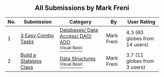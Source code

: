 ﻿<div align="center">

## All Submissions by Mark Freni

</div>

No.  | Submission | Category | By   | User Rating
---- | ---------- | -------- | ---- | -----------
1 | [3 Easy Combo Tasks<br />](https://github.com/Planet-Source-Code/mark-freni-3-easy-combo-tasks__1-2548) | [Databases/ Data Access/ DAO/ ADO<br /><sup>Visual Basic</sup>](../ByCategory/databases-data-access-dao-ado__1-6.md) | Mark Freni | 4.3 (60 globes from 14 users)
2 | [Build a Stateless Class<br />](https://github.com/Planet-Source-Code/mark-freni-build-a-stateless-class__1-2626) | [Data Structures<br /><sup>Visual Basic</sup>](../ByCategory/data-structures__1-33.md) | Mark Freni | 3.7 (11 globes from 3 users)
